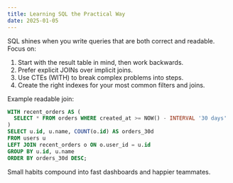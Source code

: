 ```yaml
---
title: Learning SQL the Practical Way
date: 2025-01-05
---
```


SQL shines when you write queries that are both correct and readable. Focus on:

1. Start with the result table in mind, then work backwards.
2. Prefer explicit JOINs over implicit joins.
3. Use CTEs (WITH) to break complex problems into steps.
4. Create the right indexes for your most common filters and joins.

Example readable join:

```sql
WITH recent_orders AS (
  SELECT * FROM orders WHERE created_at >= NOW() - INTERVAL '30 days'
)
SELECT u.id, u.name, COUNT(o.id) AS orders_30d
FROM users u
LEFT JOIN recent_orders o ON o.user_id = u.id
GROUP BY u.id, u.name
ORDER BY orders_30d DESC;
```

Small habits compound into fast dashboards and happier teammates.


